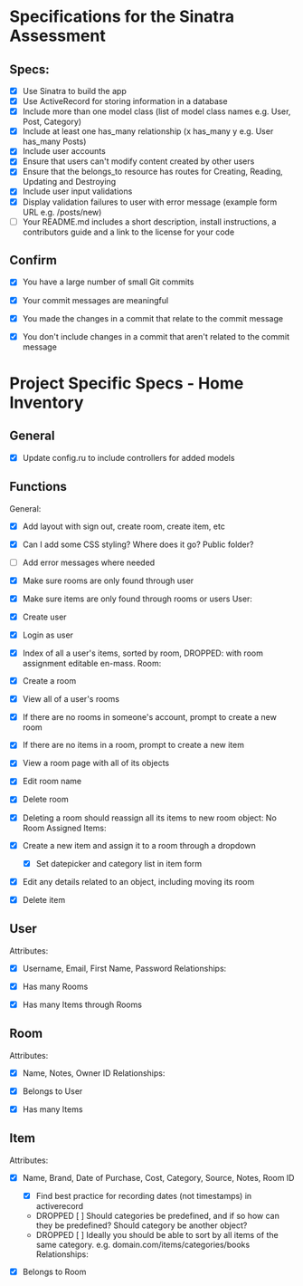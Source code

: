 # Specifications for the Sinatra Assessment

## Specs:
- [x] Use Sinatra to build the app
- [x] Use ActiveRecord for storing information in a database
- [x] Include more than one model class (list of model class names e.g. User, Post, Category)
- [x] Include at least one has_many relationship (x has_many y e.g. User has_many Posts)
- [x] Include user accounts
- [x] Ensure that users can't modify content created by other users
- [x] Ensure that the belongs_to resource has routes for Creating, Reading, Updating and Destroying
- [x] Include user input validations
- [x] Display validation failures to user with error message (example form URL e.g. /posts/new)
- [ ] Your README.md includes a short description, install instructions, a contributors guide and a link to the license for your code

## Confirm
- [x] You have a large number of small Git commits
- [x] Your commit messages are meaningful
- [x] You made the changes in a commit that relate to the commit message
- [x] You don't include changes in a commit that aren't related to the commit message



# Project Specific Specs - Home Inventory
## General
- [x] Update config.ru to include controllers for added models

## Functions
General:
- [x] Add layout with sign out, create room, create item, etc
- [x] Can I add some CSS styling? Where does it go? Public folder?
- [ ] Add error messages where needed
- [x] Make sure rooms are only found through user
- [x] Make sure items are only found through rooms or users
User:
- [x] Create user
- [x] Login as user
- [x] Index of all a user's items, sorted by room, DROPPED: with room assignment editable en-mass.
Room:
- [x] Create a room
- [x] View all of a user's rooms
- [X] If there are no rooms in someone's account, prompt to create a new room
- [x] If there are no items in a room, prompt to create a new item
- [x] View a room page with all of its objects
- [x] Edit room name
- [x] Delete room
- [x] Deleting a room should reassign all its items to new room object: No Room Assigned
Items:
- [x] Create a new item and assign it to a room through a dropdown
	- [x] Set datepicker and category list in item form
- [x] Edit any details related to an object, including moving its room
- [x] Delete item


## User
Attributes:
- [x] Username, Email, First Name, Password
Relationships:
- [x] Has many Rooms
- [x] Has many Items through Rooms 


## Room
Attributes:
- [x] Name, Notes, Owner ID
Relationships:
- [x] Belongs to User
- [x] Has many Items


## Item
Attributes:
- [x] Name, Brand, Date of Purchase, Cost, Category, Source, Notes, Room ID
	- [x] Find best practice for recording dates (not timestamps) in activerecord
	- DROPPED [ ] Should categories be predefined, and if so how can they be predefined? Should category be another object?
	- DROPPED [ ] Ideally you should be able to sort by all items of the same category. e.g. domain.com/items/categories/books
Relationships:
- [x] Belongs to Room

